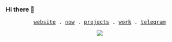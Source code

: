 ### Hi there 👋

<p align="center">
  <samp>
    <a href="https://nosirjonov.uz">website</a> .
    <a href="https://github.com/acadbek#js-contribution-activity">now</a> .
    <a href="https://github.com/orgs/nosirjonov.uz/projects">projects</a> .
    <a href="https://github.com/najottalim.uz">work</a> .
    <a href="https://t.me/asad_nosirov">telegram</a>
  </samp>
</p>

<p align="center">
    <a href="https://hits.sh/github.com/acadbek/">
        <img src="https://hits.sh/github.com/acadbek.svg?view=today-total&label=Asad's%20Viewers%20(today%20%2F%20total)&extraCount=1000&color=000000&labelColor=000000&logo=vercel">
  </a>
</p>
